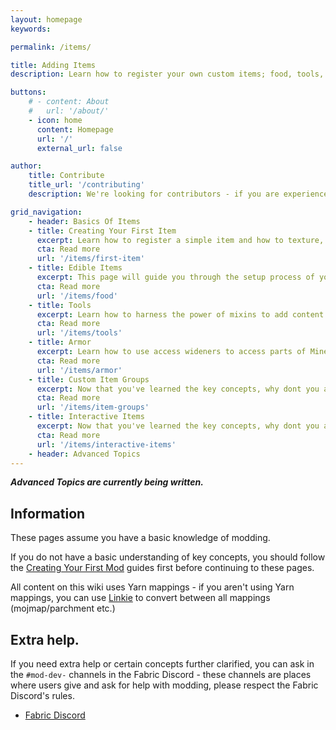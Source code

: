 ```yaml
---
layout: homepage
keywords:

permalink: /items/

title: Adding Items
description: Learn how to register your own custom items; food, tools, armor and weapons.

buttons:
    # - content: About
    #   url: '/about/'
    - icon: home
      content: Homepage
      url: '/'
      external_url: false

author:
    title: Contribute
    title_url: '/contributing'
    description: We're looking for contributors - if you are experienced with the Fabric Toolchain, you are more than welcome to look at our roadmap and create a pull request.

grid_navigation:
    - header: Basics Of Items
    - title: Creating Your First Item
      excerpt: Learn how to register a simple item and how to texture, model and name it.
      cta: Read more
      url: '/items/first-item' 
    - title: Edible Items
      excerpt: This page will guide you through the setup process of your first project using Minecraft Development and IntelliJ IDEA.
      cta: Read more
      url: '/items/food'
    - title: Tools
      excerpt: Learn how to harness the power of mixins to add content to your mod.
      cta: Read more
      url: '/items/tools'
    - title: Armor
      excerpt: Learn how to use access wideners to access parts of Minecraft's code that isn't usually accessible.
      cta: Read more
      url: '/items/armor'
    - title: Custom Item Groups
      excerpt: Now that you've learned the key concepts, why dont you attempt some of these ideas or follow other sections of this wiki?
      cta: Read more
      url: '/items/item-groups'   
    - title: Interactive Items
      excerpt: Now that you've learned the key concepts, why dont you attempt some of these ideas or follow other sections of this wiki?
      cta: Read more
      url: '/items/interactive-items' 
    - header: Advanced Topics
---
```


***Advanced Topics are currently being written.***

## Information

These pages assume you have a basic knowledge of modding.

If you do not have a basic understanding of key concepts, you should follow the [Creating Your First Mod](/introduction/) guides first before continuing to these pages.

All content on this wiki uses Yarn mappings - if you aren't using Yarn mappings, you can use [Linkie](https://linkie.shedaniel.me/mappings) to convert between all mappings (mojmap/parchment etc.)

## Extra help.

If you need extra help or certain concepts further clarified, you can ask in the `#mod-dev-` channels in the Fabric Discord - these channels are places where users give and ask for help with modding, please respect the Fabric Discord's rules.

- [Fabric Discord](https://discord.gg/v6v4pMv)